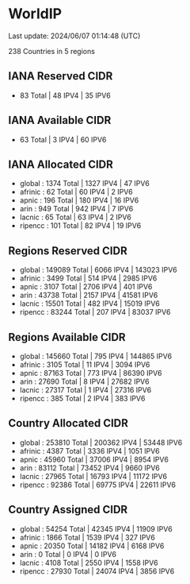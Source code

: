 # WorldIP

Last update: 2024/06/07 01:14:48 (UTC)

238 Countries in 5 regions

## IANA Reserved CIDR

- 83 Total | 48 IPV4 | 35 IPV6

## IANA Available CIDR

- 63 Total | 3 IPV4 | 60 IPV6

## IANA Allocated CIDR

- global : 1374 Total | 1327 IPV4 | 47 IPV6
- afrinic : 62 Total | 60 IPV4 | 2 IPV6
- apnic : 196 Total | 180 IPV4 | 16 IPV6
- arin : 949 Total | 942 IPV4 | 7 IPV6
- lacnic : 65 Total | 63 IPV4 | 2 IPV6
- ripencc : 101 Total | 82 IPV4 | 19 IPV6

## Regions Reserved CIDR

- global : 149089 Total | 6066 IPV4 | 143023 IPV6
- afrinic : 3499 Total | 514 IPV4 | 2985 IPV6
- apnic : 3107 Total | 2706 IPV4 | 401 IPV6
- arin : 43738 Total | 2157 IPV4 | 41581 IPV6
- lacnic : 15501 Total | 482 IPV4 | 15019 IPV6
- ripencc : 83244 Total | 207 IPV4 | 83037 IPV6

## Regions Available CIDR

- global : 145660 Total | 795 IPV4 | 144865 IPV6
- afrinic : 3105 Total | 11 IPV4 | 3094 IPV6
- apnic : 87163 Total | 773 IPV4 | 86390 IPV6
- arin : 27690 Total | 8 IPV4 | 27682 IPV6
- lacnic : 27317 Total | 1 IPV4 | 27316 IPV6
- ripencc : 385 Total | 2 IPV4 | 383 IPV6

## Country Allocated CIDR

- global : 253810 Total | 200362 IPV4 | 53448 IPV6
- afrinic : 4387 Total | 3336 IPV4 | 1051 IPV6
- apnic : 45960 Total | 37006 IPV4 | 8954 IPV6
- arin : 83112 Total | 73452 IPV4 | 9660 IPV6
- lacnic : 27965 Total | 16793 IPV4 | 11172 IPV6
- ripencc : 92386 Total | 69775 IPV4 | 22611 IPV6

## Country Assigned CIDR

- global : 54254 Total | 42345 IPV4 | 11909 IPV6
- afrinic : 1866 Total | 1539 IPV4 | 327 IPV6
- apnic : 20350 Total | 14182 IPV4 | 6168 IPV6
- arin : 0 Total | 0 IPV4 | 0 IPV6
- lacnic : 4108 Total | 2550 IPV4 | 1558 IPV6
- ripencc : 27930 Total | 24074 IPV4 | 3856 IPV6
